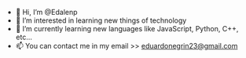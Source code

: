 - 👋 Hi, I’m @Edalenp
- 👀 I’m interested in learning new things of technology
- 🌱 I’m currently learning new languages like JavaScript, Python, C++, etc...
- 📫 You can contact me in my email >> eduardonegrin23@gmail.com
